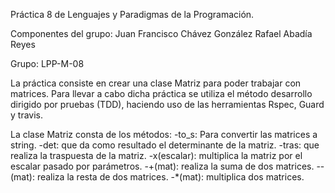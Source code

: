 Práctica 8 de Lenguajes y Paradigmas de la Programación.

Componentes del grupo: Juan Francisco Chávez González
		       Rafael Abadía Reyes

Grupo: LPP-M-08

La práctica consiste en crear una clase Matriz para poder trabajar con matrices.
Para llevar a cabo dicha práctica se utiliza el método desarrollo dirigido por pruebas (TDD), haciendo uso de las herramientas
Rspec, Guard y travis.

La clase Matriz consta de los métodos:
-to_s: Para convertir las matrices a string.
-det: que da como resultado el determinante de la matriz.
-tras: que realiza la traspuesta de la matriz.
-x(escalar): multiplica la matriz por el escalar pasado por parámetros.
-+(mat): realiza la suma de dos matrices.
--(mat): realiza la resta de dos matrices.
-*(mat): multiplica dos matrices.
